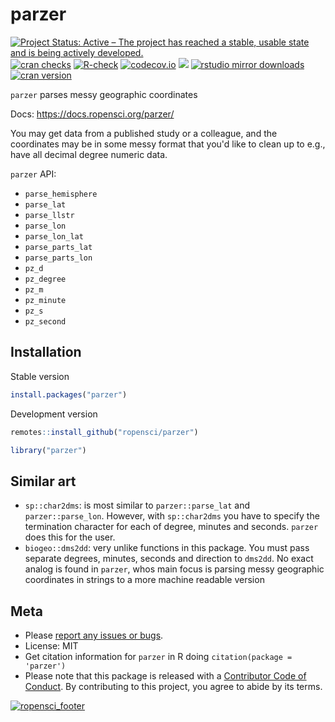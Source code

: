 parzer
======



[![Project Status: Active – The project has reached a stable, usable state and is being actively developed.](https://www.repostatus.org/badges/latest/active.svg)](https://www.repostatus.org/#active)
[![cran checks](https://cranchecks.info/badges/worst/parzer)](https://cranchecks.info/pkgs/parzer)
[![R-check](https://github.com/ropensci/parzer/workflows/R-check/badge.svg)](https://github.com/ropensci/parzer/actions/)
[![codecov.io](https://codecov.io/github/ropensci/parzer/coverage.svg?branch=master)](https://codecov.io/github/ropensci/parzer?branch=master)
[![](https://badges.ropensci.org/341_status.svg)](https://github.com/ropensci/onboarding/issues/341)
[![rstudio mirror downloads](https://cranlogs.r-pkg.org/badges/parzer?color=C9A115)](https://github.com/r-hub/cranlogs.app)
[![cran version](https://www.r-pkg.org/badges/version/parzer)](https://cran.r-project.org/package=parzer)

`parzer` parses messy geographic coordinates

Docs: https://docs.ropensci.org/parzer/

You may get data from a published study or a colleague, and the coordinates
may be in some messy format that you'd like to clean up to e.g., have 
all decimal degree numeric data.

`parzer` API:

 - `parse_hemisphere`
 - `parse_lat`
 - `parse_llstr`
 - `parse_lon`
 - `parse_lon_lat`
 - `parse_parts_lat`
 - `parse_parts_lon`
 - `pz_d`
 - `pz_degree`
 - `pz_m`
 - `pz_minute`
 - `pz_s`
 - `pz_second`


## Installation

Stable version


```r
install.packages("parzer")
```

Development version


```r
remotes::install_github("ropensci/parzer")
```


```r
library("parzer")
```


## Similar art

- `sp::char2dms`: is most similar to `parzer::parse_lat` and `parzer::parse_lon`. However,
with `sp::char2dms` you have to specify the termination character for each of degree,
minutes and seconds. `parzer` does this for the user.
- `biogeo::dms2dd`: very unlike functions in this package. You must pass separate degrees,
minutes, seconds and direction to `dms2dd`. No exact analog is found in `parzer`, whos
main focus is parsing messy geographic coordinates in strings to a more machine readable
version

## Meta

* Please [report any issues or bugs](https://github.com/ropensci/parzer/issues).
* License: MIT
* Get citation information for `parzer` in R doing `citation(package = 'parzer')`
* Please note that this package is released with a [Contributor Code of Conduct](https://ropensci.org/code-of-conduct/). By contributing to this project, you agree to abide by its terms.

[![ropensci_footer](https://ropensci.org/public_images/ropensci_footer.png)](https://ropensci.org)
